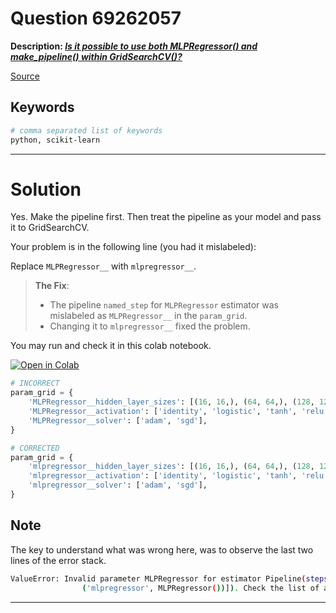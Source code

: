 # Question 69262057

**Description: [_Is it possible to use both MLPRegressor() and make_pipeline() within GridSearchCV()?_][#Q]**

[Source][#Q]

[#Q]: https://stackoverflow.com/questions/69262057/is-it-possible-to-use-both-mlpregressor-and-make-pipeline-within-gridsearchc/69262259#69262259

## Keywords

```bash
# comma separated list of keywords
python, scikit-learn
```

---

# Solution

Yes. Make the pipeline first. Then treat the pipeline as your model and pass it to GridSearchCV.

Your problem is in the following line (you had it mislabeled):

Replace `MLPRegressor__` with `mlpregressor__`.

> **The Fix**: 
>
> - The pipeline `named_step` for `MLPRegressor` estimator was mislabeled as `MLPRegressor__` in the `param_grid`. 
> - Changing it to `mlpregressor__` fixed the problem.

You may run and check it in this colab notebook. 

[![Open in Colab][#colab-badge]][#notebook]

[#colab-badge]: https://colab.research.google.com/assets/colab-badge.svg
[#notebook]: https://colab.research.google.com/github/sugatoray/stackoverflow/blob/master/src/answers/Q_69262057/Q_69262057.ipynb

```python
# INCORRECT
param_grid = {
    'MLPRegressor__hidden_layer_sizes': [(16, 16,), (64, 64,), (128, 128,)], 
    'MLPRegressor__activation': ['identity', 'logistic', 'tanh', 'relu'],
    'MLPRegressor__solver': ['adam', 'sgd'],
}

# CORRECTED
param_grid = {
    'mlpregressor__hidden_layer_sizes': [(16, 16,), (64, 64,), (128, 128,)], 
    'mlpregressor__activation': ['identity', 'logistic', 'tanh', 'relu'],
    'mlpregressor__solver': ['adam', 'sgd'],
}
```

## Note

The key to understand what was wrong here, was to observe the last two lines of the error stack.

```sh
ValueError: Invalid parameter MLPRegressor for estimator Pipeline(steps=[('standardscaler', StandardScaler()),
                ('mlpregressor', MLPRegressor())]). Check the list of available parameters with `estimator.get_params().keys()`.
```

---
